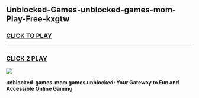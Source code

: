 
## Unblocked-Games-unblocked-games-mom-Play-Free-kxgtw
<h3>
<a href="https://premium76.site?title=unblocked-games-mom&ref=23A">CLICK TO PLAY</a></h3>
<hr>

<h3>
<a href="https://premium76.site?title=unblocked-games-mom&ref=23A">CLICK 2 PLAY</a>
  
</h3>

<a href="https://premium76.site?title=unblocked-games-mom&ref=23A"><img src="https://clearcache.store/games.png"></a>


**unblocked-games-mom games unblocked: Your Gateway to Fun and Accessible Online Gaming**
